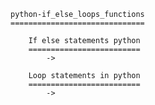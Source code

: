 	
	python-if_else_loops_functions
	==============================
	
		If else statements python
		=========================
			-> 
			
		Loop statements in python
		=========================
			-> 
